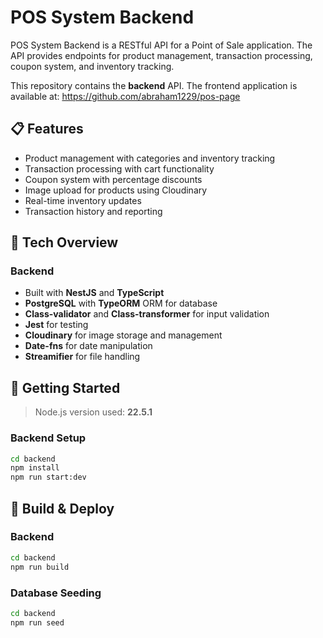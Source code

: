 # POS System Backend

POS System Backend is a RESTful API for a Point of Sale application. The API provides endpoints for product management, transaction processing, coupon system, and inventory tracking.

This repository contains the **backend** API. The frontend application is available at: https://github.com/abraham1229/pos-page

## 📋 Features

- Product management with categories and inventory tracking
- Transaction processing with cart functionality
- Coupon system with percentage discounts
- Image upload for products using Cloudinary
- Real-time inventory updates
- Transaction history and reporting

## 🔧 Tech Overview

### Backend
- Built with **NestJS** and **TypeScript**
- **PostgreSQL** with **TypeORM** ORM for database
- **Class-validator** and **Class-transformer** for input validation
- **Jest** for testing
- **Cloudinary** for image storage and management
- **Date-fns** for date manipulation
- **Streamifier** for file handling

## 🚀 Getting Started

> Node.js version used: **22.5.1**

### Backend Setup
```bash
cd backend  
npm install  
npm run start:dev
```

## 🚧 Build & Deploy

### Backend
```bash
cd backend
npm run build
```

### Database Seeding
```bash
cd backend
npm run seed
```
